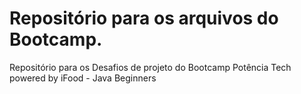 # Repositório para os arquivos do Bootcamp.
Repositório para os Desafios de projeto do  Bootcamp Potência Tech powered by iFood - Java Beginners
